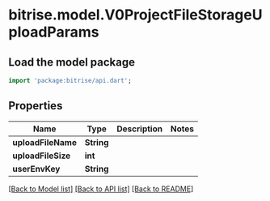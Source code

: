 # bitrise.model.V0ProjectFileStorageUploadParams

## Load the model package
```dart
import 'package:bitrise/api.dart';
```

## Properties
Name | Type | Description | Notes
------------ | ------------- | ------------- | -------------
**uploadFileName** | **String** |  | 
**uploadFileSize** | **int** |  | 
**userEnvKey** | **String** |  | 

[[Back to Model list]](../README.md#documentation-for-models) [[Back to API list]](../README.md#documentation-for-api-endpoints) [[Back to README]](../README.md)



